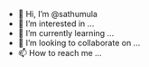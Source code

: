 - 👋 Hi, I’m @sathumula
- 👀 I’m interested in ...
- 🌱 I’m currently learning ...
- 💞️ I’m looking to collaborate on ...
- 📫 How to reach me ...

<!---
sathumula/sathumula is a ✨ special ✨ repository because its `README.md` (this file) appears on your GitHub profile.
You can click the Preview link to take a look at your changes.
--->
